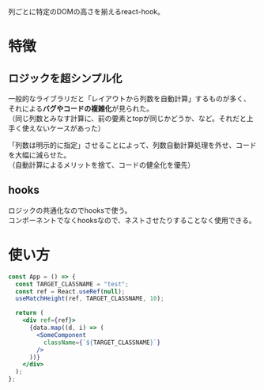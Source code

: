 列ごとに特定のDOMの高さを揃えるreact-hook。

# 特徴

## ロジックを超シンプル化

一般的なライブラリだと「レイアウトから列数を自動計算」するものが多く、  
それによる**バグやコードの複雑化**が見られた。  
（同じ列数とみなす計算に、前の要素とtopが同じかどうか、など。それだと上手く使えないケースがあった）

「列数は明示的に指定」させることによって、列数自動計算処理を外せ、コードを大幅に減らせた。  
（自動計算によるメリットを捨て、コードの健全化を優先）

## hooks

ロジックの共通化なのでhooksで使う。  
コンポーネントでなくhooksなので、ネストさせたりすることなく使用できる。

# 使い方

```jsx
const App = () => {
  const TARGET_CLASSNAME = "test";
  const ref = React.useRef(null);
  useMatchHeight(ref, TARGET_CLASSNAME, 10);

  return (
    <div ref={ref}>
      {data.map((d, i) => (
        <SomeComponent
          className={`${TARGET_CLASSNAME}`}
        />
      ))}
    </div>
  );
};
```